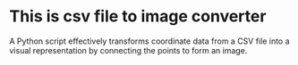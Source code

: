 # This is csv file to image converter

A Python script effectively transforms coordinate data from a CSV file into a visual representation by connecting the points to form an image.
